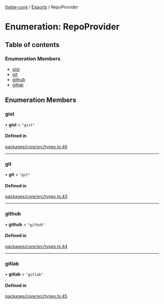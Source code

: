 [thebe-core](../README.md) / [Exports](../modules.md) / RepoProvider

# Enumeration: RepoProvider

## Table of contents

### Enumeration Members

- [gist](RepoProvider.md#gist)
- [git](RepoProvider.md#git)
- [github](RepoProvider.md#github)
- [gitlab](RepoProvider.md#gitlab)

## Enumeration Members

### gist

• **gist** = ``"gist"``

#### Defined in

[packages/core/src/types.ts:46](https://github.com/executablebooks/thebe/blob/807ffe4/packages/core/src/types.ts#L46)

___

### git

• **git** = ``"git"``

#### Defined in

[packages/core/src/types.ts:43](https://github.com/executablebooks/thebe/blob/807ffe4/packages/core/src/types.ts#L43)

___

### github

• **github** = ``"github"``

#### Defined in

[packages/core/src/types.ts:44](https://github.com/executablebooks/thebe/blob/807ffe4/packages/core/src/types.ts#L44)

___

### gitlab

• **gitlab** = ``"gitlab"``

#### Defined in

[packages/core/src/types.ts:45](https://github.com/executablebooks/thebe/blob/807ffe4/packages/core/src/types.ts#L45)
